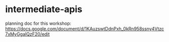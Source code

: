 # intermediate-apis

planning doc for this workshop: <https://docs.google.com/document/d/1KAuzswtDdnPxh_0kRn958ssny4Vtzc7xMyGgaIQzF20/edit>
